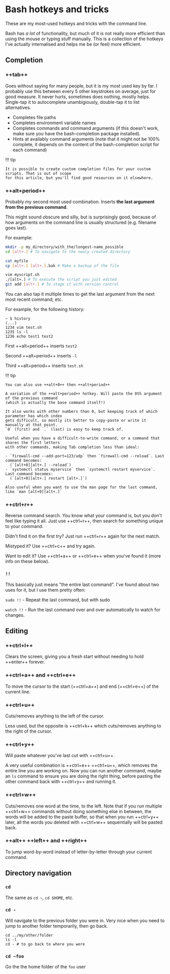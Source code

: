 # Bash hotkeys and tricks

These are my most-used hotkeys and tricks with the command line.

Bash has *a lot* of functionality, but much of it is not really more efficient than using the mouse
or typing stuff manually. This is a collection of the hotkeys I've actually internalised and helps
me be (or feel) more efficient.

## Completion

### ++tab++

Goes without saying for many people, but it is my most used key by far. I probably use this between
every 5 other keystrokes on average, just for good measure. It never hurts, sometimes does nothing,
mostly helps. Single-tap it to autocomplete unambigiously, double-tap it to list alternatives.

- Completes file paths
- Completes environment variable names
- Completes commands and command arguments (if this doesn't work, make sure you have the
  bash-completion package installed).
- Hints at availably command arguments (note that it might not be 100% complete, it depends on the
  content of the bash-completion script for each command)

!!! tip

    It is possible to create custom completion files for your custom scripts. That is out of scope
    for this article, but you'll find good resources on it elsewhere.


### ++alt+period++

Probably my second most used combination. Inserts **the last argument from the previous command**.

This might sound obscure and silly, but is surprisingly good, because of how arguments on the
command line is usually structured (e.g. filename goes last).

For example:

```bash
mkdir -p my_directory/with_the/longest-name_possible
cd [alt+.] # To navigate to the newly created directory

cat myfile
cp [alt+.] [alt+.].bak # Make a backup of the file

vim myscript.sh
./[alt+.] # To execute the script you just edited
git add [alt+.] # To stage it with version control

```

You can also tap it multiple times to get the last argument from the next most recent command, etc.

For example, for the following history:

```shell
~ $ history
(...)
1234 vim test.sh
1235 ls -l
1236 echo test1 test2
```

First ++alt+period++ inserts `test2`

Second ++alt+period++ inserts `-l`

Third ++alt+period++ inserts `test.sh`

!!! tip

    You can also use ++alt+0++ then ++alt+period++
    
    A variation of the ++alt+period++ hotkey. Will paste the 0th argument of the previous command
    (which is actually the base command itself!)

    It also works with other numbers than 0, but keeping track of which parameter has which index
    gets difficult, so mostly its better to copy-paste or write it manually at that point.
    `0` (first) and `.` (last) is easy to keep track of.
    
    Useful when you have a difficult-to-write command, or a command that shares the first letters
    with other commands, making Tab completion less than ideal:

    - `firewall-cmd --add-port=123/udp` then `firewall-cmd --reload`. Last command becomes:
      (`[alt+0][alt+.] --reload`)
    - `systemctl status myservice` then `systemctl restart myservice`. Last command becomes:
      (`[alt+0][alt+.] restart [alt+.]`)

    Also useful when you want to use the man page for the last command, like `man [alt+0][alt+.]`


### ++ctrl+r++

Reverse command search. You know what your command is, but you don't feel like typing it all.
Just use ++ctrl+r++, then search for something unique to your command.

Didn't find it on the first try? Just run ++ctrl+r++ again for the next match.

Mistyped it? Use ++ctrl+c++ and try again.

Want to edit it? Use ++ctrl+a++ or ++ctrl+e++ when you've found it (more info on these below).


### `!!`

This basically just means "the entire last command". I've found about two uses for it, but I use
them pretty often:

`sudo !!` - Repeat the last command, but with sudo

`watch !!` - Run the last command over and over automatically to watch for changes.


## Editing

### ++ctrl+l++

Clears the screen, giving you a fresh start without needing to hold ++enter++ forever.

### ++ctrl+a++ and ++ctrl+e++

To move the cursor to the start (++ctrl+a++) and end (++ctrl+e++) of the current line.

### ++ctrl+u++

Cuts/removes anything to the left of the cursor.

Less used, but the opposite is ++ctrl+k++ which cuts/removes anything to the right of the cursor.

### ++ctrl+y++

Will paste whatever you've last cut with ++ctrl+u++.

A very useful combination is ++ctrl+e++ ++ctrl+u++, which removes the entire line you are working
on. Now you can run another command, maybe an `ls` command to ensure you are doing the right thing,
before pasting the other command back with ++ctrl+y++ and running it.

### ++ctrl+w++

Cuts/removes one word at the time, to the left. Note that if you run multiple ++ctrl+w++ commands
without doing something else in between, the words will be added to the paste buffer, so that when
you run ++ctrl+y++ later, all the words you deleted with ++ctrl+w++ sequentially will be pasted
back.

### ++alt++ ++left++ and ++right++

To jump word-by-word instead of letter-by-letter through your current command.

## Directory navigation

### `cd`

The same as `cd ~`, `cd $HOME`, etc.

### `cd -`

Will navigate to the previous folder you were in. Very nice when you need to jump to another folder
temporarily, then go back.

```shell
cd ../my/other/folder
ls -l
cd - # to go back to where you were
```

### `cd ~foo`

Go the the home folder of the `foo` user
